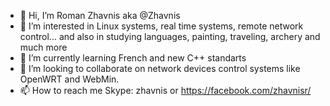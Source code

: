 - 👋 Hi, I’m Roman Zhavnis aka @Zhavnis
- 👀 I’m interested in Linux systems, real time systems, remote network control... and also in studying languages, painting, traveling, archery and much more
- 🌱 I’m currently learning French and new C++ standarts
- 💞️ I’m looking to collaborate on network devices control systems like OpenWRT and WebMin.
- 📫 How to reach me Skype: zhavnis or https://facebook.com/zhavnisr/

<!---
Zhavnis/Zhavnis is a ✨ special ✨ repository because its `README.md` (this file) appears on your GitHub profile.
You can click the Preview link to take a look at your changes.
--->
